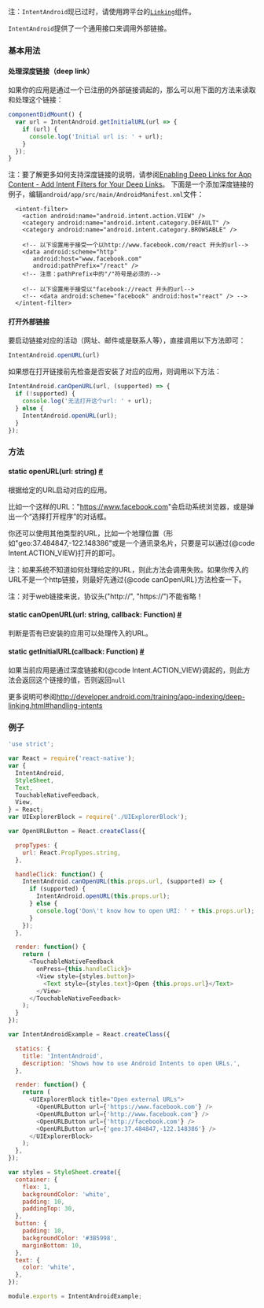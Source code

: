 注：`IntentAndroid`现已过时，请使用跨平台的[`Linking`](linking.html)组件。  

`IntentAndroid`提供了一个通用接口来调用外部链接。

### 基本用法
#### 处理深度链接（deep link）
如果你的应用是通过一个已注册的外部链接调起的，那么可以用下面的方法来读取和处理这个链接：
```javascript
componentDidMount() {
  var url = IntentAndroid.getInitialURL(url => {
    if (url) {
      console.log('Initial url is: ' + url);
    }
  });
}
```
注：要了解更多如何支持深度链接的说明，请参阅[Enabling Deep Links for App Content - Add Intent Filters for Your Deep Links](http://developer.android.com/training/app-indexing/deep-linking.html#adding-filters)。
下面是一个添加深度链接的例子，编辑`android/app/src/main/AndroidManifest.xml`文件：

```
  <intent-filter>
    <action android:name="android.intent.action.VIEW" />
    <category android:name="android.intent.category.DEFAULT" />
    <category android:name="android.intent.category.BROWSABLE" />

    <!-- 以下设置用于接受一个以http://www.facebook.com/react 开头的url-->
    <data android:scheme="http"
       android:host="www.facebook.com"
       android:pathPrefix="/react" />
    <!-- 注意：pathPrefix中的"/"符号是必须的-->

    <!-- 以下设置用于接受以"facebook://react 开头的url-->
    <!-- <data android:scheme="facebook" android:host="react" /> -->
  </intent-filter>
 ```
#### 打开外部链接 

要启动链接对应的活动（网址、邮件或是联系人等），直接调用以下方法即可：  

```javascript
IntentAndroid.openURL(url)
```  

如果想在打开链接前先检查是否安装了对应的应用，则调用以下方法：  

```javascript
IntentAndroid.canOpenURL(url, (supported) => {
  if (!supported) {
    console.log('无法打开这个url: ' + url);
  } else {
    IntentAndroid.openURL(url);
  }
});
```
### 方法
<div class="props">
    <div class="prop"><h4 class="propTitle"><a class="anchor" name="openurl"></a><span class="propType">static </span>openURL<span
            class="propType">(url: string)</span> <a class="hash-link" href="#openurl">#</a></h4>
        <div><p>根据给定的URL启动对应的应用。</p>
            <p>比如一个这样的URL："<a href="https://www.facebook.com">https://www.facebook.com</a>"会启动系统浏览器，或是弹出一个“选择打开程序”的对话框。</p>
            <p>你还可以使用其他类型的URL，比如一个地理位置（形如"geo:37.484847,-122.148386"或是一个通讯录名片，只要是可以通过{@code Intent.ACTION_VIEW}打开的即可。</p>
            <p>注：如果系统不知道如何处理给定的URL，则此方法会调用失败。如果你传入的URL不是一个http链接，则最好先通过{@code canOpenURL}方法检查一下。</p>
            <p>注：对于web链接来说，协议头("http://", "https://")不能省略！</p></div>
    </div>
    <div class="prop"><h4 class="propTitle"><a class="anchor" name="canopenurl"></a><span
            class="propType">static </span>canOpenURL<span class="propType">(url: string, callback: Function)</span> <a
            class="hash-link" href="#canopenurl">#</a></h4>
        <div><p>判断是否有已安装的应用可以处理传入的URL。</p></div>
    </div>
    <div class="prop"><h4 class="propTitle"><a class="anchor" name="getinitialurl"></a><span
            class="propType">static </span>getInitialURL<span class="propType">(callback: Function)</span> <a
            class="hash-link" href="#getinitialurl">#</a></h4>
        <div><p>如果当前应用是通过深度链接和{@code Intent.ACTION_VIEW}调起的，则此方法会返回这个链接的值，否则返回<code>null</code></p>
            <p>更多说明可参阅<a href="http://developer.android.com/training/app-indexing/deep-linking.html#handling-intents">http://developer.android.com/training/app-indexing/deep-linking.html#handling-intents</a>
            </p></div>
    </div>
</div>

### 例子
```javascript
'use strict';

var React = require('react-native');
var {
  IntentAndroid,
  StyleSheet,
  Text,
  TouchableNativeFeedback,
  View,
} = React;
var UIExplorerBlock = require('./UIExplorerBlock');

var OpenURLButton = React.createClass({

  propTypes: {
    url: React.PropTypes.string,
  },

  handleClick: function() {
    IntentAndroid.canOpenURL(this.props.url, (supported) => {
      if (supported) {
        IntentAndroid.openURL(this.props.url);
      } else {
        console.log('Don\'t know how to open URI: ' + this.props.url);
      }
    });
  },

  render: function() {
    return (
      <TouchableNativeFeedback
        onPress={this.handleClick}>
        <View style={styles.button}>
          <Text style={styles.text}>Open {this.props.url}</Text>
        </View>
      </TouchableNativeFeedback>
    );
  }
});

var IntentAndroidExample = React.createClass({

  statics: {
    title: 'IntentAndroid',
    description: 'Shows how to use Android Intents to open URLs.',
  },

  render: function() {
    return (
      <UIExplorerBlock title="Open external URLs">
        <OpenURLButton url={'https://www.facebook.com'} />
        <OpenURLButton url={'http://www.facebook.com'} />
        <OpenURLButton url={'http://facebook.com'} />
        <OpenURLButton url={'geo:37.484847,-122.148386'} />
      </UIExplorerBlock>
    );
  },
});

var styles = StyleSheet.create({
  container: {
    flex: 1,
    backgroundColor: 'white',
    padding: 10,
    paddingTop: 30,
  },
  button: {
    padding: 10,
    backgroundColor: '#3B5998',
    marginBottom: 10,
  },
  text: {
    color: 'white',
  },
});

module.exports = IntentAndroidExample;
```
